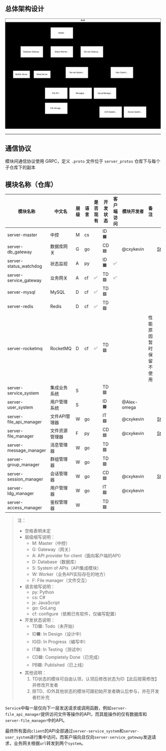 ## 总体架构设计

![arch image](https://raw.githubusercontent.com/StealthIM/server-arch/refs/heads/main/arch.svg)

---

## 通信协议

模块间通信协议使用 GRPC，定义 `.proto` 文件位于 `server_protos` 仓库下与每个子仓库下的副本

## 模块名称（仓库）

| 模块名称                    | 中文名      | 层级  | 语言  | 是否现有 | 开发状态 | 客户端访问 | 模块开发者 | 备注 | 仓库 |
| ----------------------- | -------- | --- | --- | ---- | ---- | ----- | ----- | - | - |
| server-master           | 中控       | M   | cs  |     | ID🟧   |       |  | |  |
| server-db_gateway       | 数据库网关    | G   | go  |     | CD🟦   |       | @cxykevin | | [StealthIMDB](https://github.com/StealthIM/StealthIMDB) |
| server-status_watchdog  | 状态监视     | A   | py  |      | ID🟧   | ✅     |  | | |
| server-service_gateway  | 业务网关     | A   | cf  | ✅    | TD🟥   | ✅     |  | | |
| server-mysql            | MySQL    | D   | cf  | ✅    | TD🟥   |       |       | | |
| server-redis            | Redis    | D   | cf  | ✅    | TD🟥   |       |       | | |
| server-rocketmq         | RocketMQ | D   | cf  | ✅    | TD🟥   |       |       | 性能原因暂时保留不使用 | |
| server-service_system   | 集成业务系统   | S   |     |      | TD🟥   |       |       | | |
| server-user_system      | 用户管理系统   | S   |     |      | ID🟧   |       | @Alex-omega      | | |
| server-file_api_manager | 文件API管理器 | W   | go  |      | IT🟪   |       | @cxykevin      | | [StealthIMFileAPI](https://github.com/StealthIM/StealthIMFileAPI) |
| server-file_manager     | 文件资源管理器  | F   | py  |      | CD🟦  |       | @cxykevin      | | [StealthIMFileStorage](https://github.com/StealthIM/StealthIMFileStorage) |
| server-message_manager  | 消息管理器    | W   | go  |      | TD🟥   |       |  | | |
| server-group_manager    | 群组管理器    | W   | go  |      | TD🟥   |       |  | | |
| server-session_manager  | 会话管理器    | W   | go  |      | CD🟦  |       | @cxykevin     | | [StealthIMSession](https://github.com/StealthIM/Session) |
| server-ldg_manager      | 用户管理器    | W   | go  |      | IT🟪  |       | @cxykevin | | |
| server-access_manager   | 鉴权管理器    | W   |     |      | TD🟥   |       |       | | |
> 注：
> - 空格表明未定
> - 层级缩写说明：
> 	- M: Master（中控）
> 	- G: Gateway（网关）
> 	- A: API provider for client（面向客户端的API）
> 	- D: Database（数据库）
> 	- S: System of APIs（API集成模块）
> 	- W: Worker（业务API实际存在的地方）
> 	- F: File manager（文件交互）
> - 语言缩写说明：
> 	- py: Python
> 	- cs: C#
> 	- js: JavaScript
>   - go: GoLang
> 	- cf: configure（依赖已有软件，仅编写配置）
> - 开发状态说明：
> 	- TD🟥: Todo（未开始）
> 	- ID🟧: In Design（设计中）
> 	- IG🟨: In Progress（编写中）
> 	- IT🟪: In Testing（测试中）
> 	- CD🟦: Completely Done（已完成）
> 	- PB🟩: Published（已上线）
> - 其他说明：
> 	1. TD状态的模块可自由认领，认领后修改状态为ID【此后按需修改】并修改开发者
> 	2. 除TD、ID外其他状态的模块可跟初始开发者确认后参与，并在开发者栏补充

`Service`中每一层仅向下一层发送请求或调用函数，例如`server-file_api_manager`提供访问文件等操作的API，而其能操作的仅有数据库和`server-file_manager`中的API。

最终所有面向`client`的API全部通过`server-service_system`和`server-user_system`进行集中访问，而客户端向且仅向`server-service_gateway`发送请求，业务网关根据`url`转发到两个`system`。
